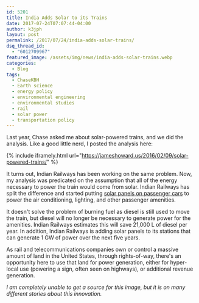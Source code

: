 ```yaml
---
id: 5201
title: India Adds Solar to its Trains
date: 2017-07-24T07:07:44-04:00
author: k3jph
layout: post
permalink: /2017/07/24/india-adds-solar-trains/
dsq_thread_id:
  - "6012709967"
featured_image: /assets/img/news/india-adds-solar-trains.webp
categories:
  - Blog
tags:
  - ChaseKBH
  - Earth science
  - energy policy
  - environmental engineering
  - environmental studies
  - rail
  - solar power
  - transportation policy
---
```

Last year, Chase asked me about solar-powered trains, and we did
the analysis.  Like a good little nerd, I posted the analysis here:

{% include iframely.html url="https://jameshoward.us/2016/02/09/solar-powered-trains/" %}

It turns out, Indian Railways has been working on the same problem.
Now, my analysis was predicated on the assumption that all of the
energy necessary to power the train would come from solar.  Indian
Railways has split the difference and started putting [solar panels
on passenger
cars](http://sustainabilitynext.in/news/solar-power-systems-on-roofs-of-500-trains)
to power the air conditioning, lighting, and other passenger
amenities.

It doesn't solve the problem of burning fuel as diesel is still
used to move the train, but diesel will no longer be necessary to
generate power for the amenities.  Indian Railways estimates this
will save 21,000 L of diesel per year.  In addition, Indian Railways
is adding solar panels to its stations that can generate 1 GW of
power over the next five years.

As rail and telecommunications companies own or control a massive
amount of land in the United States, through rights-of-way, there's
an opportunity here to use that land for power generation, either
for hyper-local use (powering a sign, often seen on highways), or
additional revenue generation.

_I am completely unable to get a source for this image, but it is
on many different stories about this innovation._
